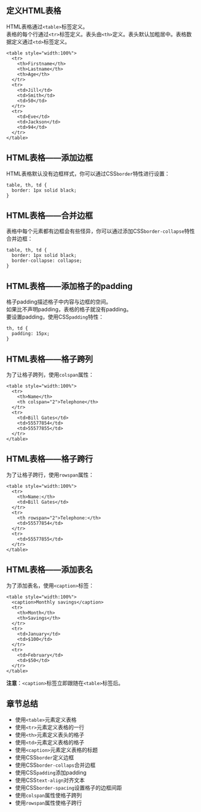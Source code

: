 ## 定义HTML表格
HTML表格通过`<table>`标签定义。  
表格的每个行通过`<tr>`标签定义。表头由`<th>`定义。表头默认加粗居中。表格数据定义通过`<td>`标签定义。
```
<table style="width:100%">
  <tr>
    <th>Firstname</th>
    <th>Lastname</th>
    <th>Age</th>
  </tr>
  <tr>
    <td>Jill</td>
    <td>Smith</td>
    <td>50</td>
  </tr>
  <tr>
    <td>Eve</td>
    <td>Jackson</td>
    <td>94</td>
  </tr>
</table>
```
## HTML表格——添加边框
HTML表格默认没有边框样式，你可以通过CSS`border`特性进行设置：
```
table, th, td {
  border: 1px solid black;
}
```
## HTML表格——合并边框
表格中每个元素都有边框会有些怪异，你可以通过添加CSS`border-collapse`特性合并边框：
```
table, th, td {
  border: 1px solid black;
  border-collapse: collapse;
}
```
## HTML表格——添加格子的padding
格子padding描述格子中内容与边框的空间。  
如果比不声明padding，表格的格子就没有padding。  
要设置padding，使用CSS`padding`特性：
```
th, td {
  padding: 15px;
}
```
## HTML表格——格子跨列
为了让格子跨列，使用`colspan`属性：
```
<table style="width:100%">
  <tr>
    <th>Name</th>
    <th colspan="2">Telephone</th>
  </tr>
  <tr>
    <td>Bill Gates</td>
    <td>55577854</td>
    <td>55577855</td>
  </tr>
</table>
```
## HTML表格——格子跨行
为了让格子跨行，使用`rowspan`属性：
```
<table style="width:100%">
  <tr>
    <th>Name:</th>
    <td>Bill Gates</td>
  </tr>
  <tr>
    <th rowspan="2">Telephone:</th>
    <td>55577854</td>
  </tr>
  <tr>
    <td>55577855</td>
  </tr>
</table>
```
## HTML表格——添加表名
为了添加表名，使用`<caption>`标签：
```
<table style="width:100%">
  <caption>Monthly savings</caption>
  <tr>
    <th>Month</th>
    <th>Savings</th>
  </tr>
  <tr>
    <td>January</td>
    <td>$100</td>
  </tr>
  <tr>
    <td>February</td>
    <td>$50</td>
  </tr>
</table>
```
**注意**：`<caption>`标签立即跟随在`<table>`标签后。
## 章节总结
- 使用`<table>`元素定义表格
- 使用`<tr>`元素定义表格的一行
- 使用`<th>`元素定义表头的格子
- 使用`<td>`元素定义表格的格子
- 使用`<caption>`元素定义表格的标题
- 使用CSS`border`定义边框
- 使用CSS`border-collaps`合并边框
- 使用CSS`padding`添加padding
- 使用CSS`text-align`对齐文本
- 使用CSS`border-spacing`设置格子的边框间距
- 使用`colspan`属性使格子跨列
- 使用`rowspan`属性使格子跨行
